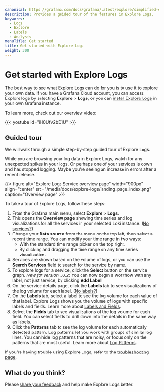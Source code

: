 ```yaml
---
canonical: https://grafana.com/docs/grafana/latest/explore/simplified-exploration/logs/get-started/
description: Provides a guided tour of the features in Explore Logs.
keywords:
  - Logs
  - Explore
  - Labels
  - Analysis
menuTitle: Get started
title: Get started with Explore Logs
weight: 300
---
```


# Get started with Explore Logs

The best way to see what Explore Logs can do for you is to use it to explore your own data.
If you have a Grafana Cloud account, you can access Explore logs by selecting **Explore** > **Logs**, or you can [install Explore Logs](https://grafana.com/docs/grafana-cloud/visualizations/simplified-exploration/logs/access/) in your own Grafana instance.

To learn more, check out our overview video:

{{< youtube id="iH0Ufv2bD1U" >}}

## Guided tour

We will walk through a simple step-by-step guided tour of Explore Logs.

While you are browsing your log data in Explore Logs, watch for any unexpected spikes in your logs. Or perhaps one of your services is down and has stopped logging. Maybe you're seeing an increase in errors after a recent release.

{{< figure alt="Explore Logs Service overview page" width="900px" align="center" src="/media/docs/explore-logs/landing_page_index.png" caption="Overview page" >}}

To take a tour of Explore Logs, follow these steps:

1. From the Grafana main menu, select **Explore** > **Logs**.
1. This opens the **Overview page** showing time series and log visualizations for all the services in your selected Loki instance. ([No services?](https://grafana.com/docs/grafana-cloud/visualizations/simplified-exploration/logs/troubleshooting/#there-are-no-services))
1. Change your **Data source** from the menu on the top left, then select a recent time range. You can modify your time range in two ways:
   - With the standard time range picker on the top right.
   - By clicking and dragging the time range on any time series visualization.
1. Services are shown based on the volume of logs, or you can use the **Search Services** field to search for the service by name.
1. To explore logs for a service, click the **Select** button on the service graph. _New for version 1.0.2_: You can now begin a workflow with any label, not just service, by clicking **Add Label**.
1. On the service details page, click the **Labels** tab to see visualizations of the log volume for each label. ([No labels?](https://grafana.com/docs/grafana-cloud/visualizations/simplified-exploration/logs/troubleshooting/#there-are-no-labels))
1. On the **Labels** tab, select a label to see the log volume for each value of that label.
   Explore Logs shows you the volume of logs with specific labels and fields. Learn more about [Labels and Fields](https://grafana.com/docs/grafana-cloud/visualizations/simplified-exploration/logs/labels-and-fields/).
1. Select the **Fields** tab to see visualizations of the log volume for each field. You can select fields to drill down into the details in the same way as labels.
1. Click the **Patterns** tab to see the log volume for each automatically detected pattern.
   Log patterns let you work with groups of similar log lines. You can hide log patterns that are noisy, or focus only on the patterns that are most useful. Learn more about [Log Patterns](https://grafana.com/docs/grafana-cloud/visualizations/simplified-exploration/logs/patterns/).

If you're having trouble using Explore Logs, refer to the [troubleshooting page](https://grafana.com/docs/grafana-cloud/visualizations/simplified-exploration/logs/troubleshooting/).

## What do you think?

Please [share your feedback](https://forms.gle/1sYWCTPvD72T1dPH9) and help make Explore Logs better.

